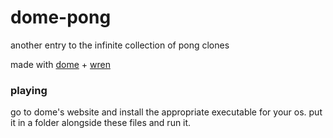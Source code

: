 # dome-pong

another entry to the infinite collection of pong clones

made with [dome](https://domeengine.com) + [wren](https://wren.io)

### playing
go to dome's website and install the appropriate executable for your os. put it in a folder alongside these files and run it.
